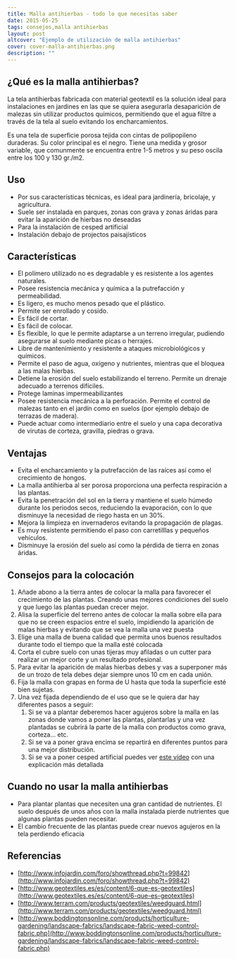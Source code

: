 ```yaml
---
title: Malla antihierbas - todo lo que necesitas saber
date: 2015-05-25
tags: consejos,malla antihierbas
layout: post
altcover: "Ejemplo de utilización de malla antihierbas"
cover: cover-malla-antihierbas.png
description: ""
---
```


¿Qué es la malla antihierbas?
-----------------------------

La tela antihierbas fabricada con material geotextil es la solución ideal para instalaciones en jardines en las que se quiera asegurarla desaparición de malezas sin utilizar productos químicos, permitiendo que el agua filtre a través de la tela al suelo evitando los encharcamientos.

Es una tela de superficie porosa tejida con cintas de polipopileno duraderas. Su color principal es el negro. Tiene una medida y grosor variable, que comunmente se encuentra entre 1-5 metros y su peso oscila entre los 100 y 130 gr./m2.

Uso
---

-	Por sus características técnicas, es ideal para jardinería, bricolaje, y agricultura.
-	Suele ser instalada en parques, zonas con grava y zonas áridas para evitar la aparición de hierbas no deseadas
-	Para la instalación de cesped artificial
-	Instalación debajo de projectos paisajísticos

Características
---------------

-	El polímero utilizado no es degradable y es resistente a los agentes naturales.
-	Posee resistencia mecánica y química a la putrefacción y permeabilidad.
-	Es ligero, es mucho menos pesado que el plástico.
-	Permite ser enrollado y cosido.
-	Es fácil de cortar.
-	Es fácil de colocar.
-	Es flexible, lo que le permite adaptarse a un terreno irregular, pudiendo asegurarse al suelo mediante picas o herrajes.
-	Libre de mantenimiento y resistente a ataques microbiológicos y químicos.
-	Permite el paso de agua, oxígeno y nutrientes, mientras que el bloquea a las malas hierbas.
-	Detiene la erosión del suelo estabilizando el terreno. Permite un drenaje adecuado a terrenos difíciles.
-	Protege laminas impermeabilizantes
-	Posee resistencia mecánica a la perforación. Permite el control de malezas tanto en el jardín como en suelos (por ejemplo debajo de terrazas de madera).
-	Puede actuar como intermediario entre el suelo y una capa decorativa de virutas de corteza, gravilla, piedras o grava.

Ventajas
--------

-	Evita el encharcamiento y la putrefacción de las raíces así como el crecimiento de hongos.
-	La malla antihierba al ser porosa proporciona una perfecta respiración a las plantas.
-	Evita la penetración del sol en la tierra y mantiene el suelo húmedo durante los periodos secos, reduciendo la evaporación, con lo que disminuye la necesidad de riego hasta en un 30%.
-	Mejora la limpieza en invernaderos evitando la propagación de plagas.
-	Es muy resistente permitiendo el paso con carretilllas y pequeños vehículos.
-	Disminuye la erosión del suelo así como la pérdida de tierra en zonas áridas.

Consejos para la colocación
---------------------------

1.	Añade abono a la tierra antes de colocar la malla para favorecer el crecimiento de las plantas. Creando unas mejores condiciones del suelo y que luego las plantas puedan crecer mejor.
2.	Alisa la superficie del terreno antes de colocar la malla sobre ella para que no se creen espacios entre el suelo, impidiendo la aparición de malas hierbas y evitando que se vea la malla una vez puesta
3.	Elige una malla de buena calidad que permita unos buenos resultados durante todo el tiempo que la malla esté colocada
4.	Corta el cubre suelo con unas tijeras muy afiladas o un cutter para realizar un mejor corte y un resultado profesional.
5.	Para evitar la aparición de malas hierbas debes y vas a superponer más de un trozo de tela debes dejar siempre unos 10 cm en cada unión.
6.	Fija la malla con grapas en forma de U hasta que toda la superficie esté bien sujetas.
7.	Una vez fijada dependiendo de el uso que se le quiera dar hay diferentes pasos a seguir:
	1.	Si se va a plantar deberemos hacer agujeros sobre la malla en las zonas donde vamos a poner las plantas, plantarlas y una vez plantadas se cubrirá la parte de la malla con productos como grava, corteza... etc.
	2.	Si se va a poner grava encima se repartirá en diferentes puntos para una mejor distribución.
	3.	Si se va a poner cesped artificial puedes ver [este vídeo](http://www.youtube.com/watch?v=iK5ncHhOrlE) con una explicación más detallada

Cuando no usar la malla antihierbas
-----------------------------------

-	Para plantar plantas que necesiten una gran cantidad de nutrientes. El suelo después de unos años con la malla instalada pierde nutrientes que algunas plantas pueden necesitar.
-	El cambio frecuente de las plantas puede crear nuevos agujeros en la tela perdiendo eficacia

Referencias
-----------

-	[http://www.infojardin.com/foro/showthread.php?t=99842](http://www.infojardin.com/foro/showthread.php?t=99842)
-	[http://www.geotextiles.es/es/content/6-que-es-geotextiles](http://www.geotextiles.es/es/content/6-que-es-geotextiles)
-	[http://www.terram.com/products/geotextiles/weedguard.html](http://www.terram.com/products/geotextiles/weedguard.html)
-	[http://www.boddingtonsonline.com/products/horticulture-gardening/landscape-fabrics/landscape-fabric-weed-control-fabric.php](http://www.boddingtonsonline.com/products/horticulture-gardening/landscape-fabrics/landscape-fabric-weed-control-fabric.php)
